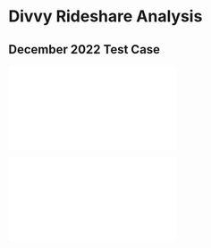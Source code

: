 # Divvy Rideshare Analysis

## December 2022 Test Case

![image](December_revenue_sunburst.html)

![image](December_Ridecount_sunburst.html)